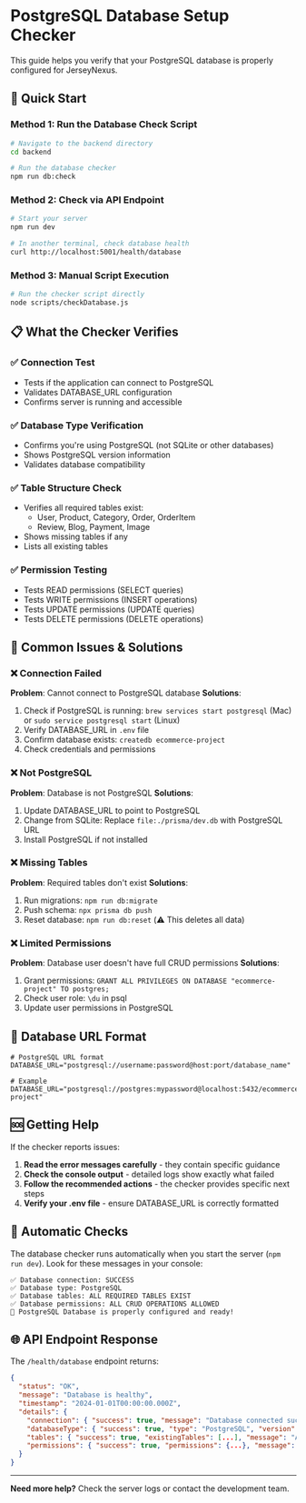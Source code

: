 # PostgreSQL Database Setup Checker

This guide helps you verify that your PostgreSQL database is properly configured for JerseyNexus.

## 🚀 Quick Start

### Method 1: Run the Database Check Script
```bash
# Navigate to the backend directory
cd backend

# Run the database checker
npm run db:check
```

### Method 2: Check via API Endpoint
```bash
# Start your server
npm run dev

# In another terminal, check database health
curl http://localhost:5001/health/database
```

### Method 3: Manual Script Execution
```bash
# Run the checker script directly
node scripts/checkDatabase.js
```

## 📋 What the Checker Verifies

### ✅ Connection Test
- Tests if the application can connect to PostgreSQL
- Validates DATABASE_URL configuration
- Confirms server is running and accessible

### ✅ Database Type Verification
- Confirms you're using PostgreSQL (not SQLite or other databases)
- Shows PostgreSQL version information
- Validates database compatibility

### ✅ Table Structure Check
- Verifies all required tables exist:
  - User, Product, Category, Order, OrderItem
  - Review, Blog, Payment, Image
- Shows missing tables if any
- Lists all existing tables

### ✅ Permission Testing
- Tests READ permissions (SELECT queries)
- Tests WRITE permissions (INSERT operations)
- Tests UPDATE permissions (UPDATE queries)
- Tests DELETE permissions (DELETE operations)

## 🔧 Common Issues & Solutions

### ❌ Connection Failed
**Problem**: Cannot connect to PostgreSQL database
**Solutions**:
1. Check if PostgreSQL is running: `brew services start postgresql` (Mac) or `sudo service postgresql start` (Linux)
2. Verify DATABASE_URL in `.env` file
3. Confirm database exists: `createdb ecommerce-project`
4. Check credentials and permissions

### ❌ Not PostgreSQL
**Problem**: Database is not PostgreSQL
**Solutions**:
1. Update DATABASE_URL to point to PostgreSQL
2. Change from SQLite: Replace `file:./prisma/dev.db` with PostgreSQL URL
3. Install PostgreSQL if not installed

### ❌ Missing Tables
**Problem**: Required tables don't exist
**Solutions**:
1. Run migrations: `npm run db:migrate`
2. Push schema: `npx prisma db push`
3. Reset database: `npm run db:reset` (⚠️ This deletes all data)

### ❌ Limited Permissions
**Problem**: Database user doesn't have full CRUD permissions
**Solutions**:
1. Grant permissions: `GRANT ALL PRIVILEGES ON DATABASE "ecommerce-project" TO postgres;`
2. Check user role: `\du` in psql
3. Update user permissions in PostgreSQL

## 📝 Database URL Format

```env
# PostgreSQL URL format
DATABASE_URL="postgresql://username:password@host:port/database_name"

# Example
DATABASE_URL="postgresql://postgres:mypassword@localhost:5432/ecommerce-project"
```

## 🆘 Getting Help

If the checker reports issues:

1. **Read the error messages carefully** - they contain specific guidance
2. **Check the console output** - detailed logs show exactly what failed
3. **Follow the recommended actions** - the checker provides specific next steps
4. **Verify your .env file** - ensure DATABASE_URL is correctly formatted

## 🔄 Automatic Checks

The database checker runs automatically when you start the server (`npm run dev`). Look for these messages in your console:

```
✅ Database connection: SUCCESS
✅ Database type: PostgreSQL
✅ Database tables: ALL REQUIRED TABLES EXIST
✅ Database permissions: ALL CRUD OPERATIONS ALLOWED
🎉 PostgreSQL Database is properly configured and ready!
```

## 🌐 API Endpoint Response

The `/health/database` endpoint returns:

```json
{
  "status": "OK",
  "message": "Database is healthy",
  "timestamp": "2024-01-01T00:00:00.000Z",
  "details": {
    "connection": { "success": true, "message": "Database connected successfully" },
    "databaseType": { "success": true, "type": "PostgreSQL", "version": "14.9" },
    "tables": { "success": true, "existingTables": [...], "message": "All required tables exist" },
    "permissions": { "success": true, "permissions": {...}, "message": "All CRUD operations allowed" }
  }
}
```

---

**Need more help?** Check the server logs or contact the development team.